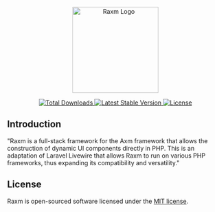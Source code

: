 <p align="center"><img width="200" src="/art/readme_logo.png" alt="Raxm Logo"></p>

<p align="center">
    <a href="https://packagist.org/packages/axm/raxm">
        <img src="https://poser.pugx.org/axm/raxm/d/total.svg" alt="Total Downloads">
    </a>
    <a href="https://packagist.org/packages/axm/raxm">
        <img src="https://poser.pugx.org/axm/raxm/v/stable.svg" alt="Latest Stable Version">
    </a>
    <a href="https://packagist.org/packages/axm/raxm">
        <img src="https://poser.pugx.org/axm/raxm/license.svg" alt="License">
    </a>
</p>

## Introduction

"Raxm is a full-stack framework for the Axm framework that allows the construction of dynamic UI components directly in PHP. This is an adaptation of Laravel Livewire that allows Raxm to run on various PHP frameworks, thus expanding its compatibility and versatility."

## License

<a name="license"></a>

Raxm is open-sourced software licensed under the [MIT license](LICENSE).
